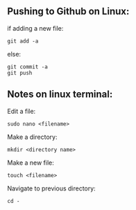## Pushing to Github on Linux:
if adding a new file:
```
git add -a
```
else:
```
git commit -a
git push
```

## Notes on linux terminal:

Edit a file:
```
sudo nano <filename>
```

Make a directory:
```
mkdir <directory name>
```

Make a new file:
```
touch <filename>
```

Navigate to previous directory:
```
cd -
```
